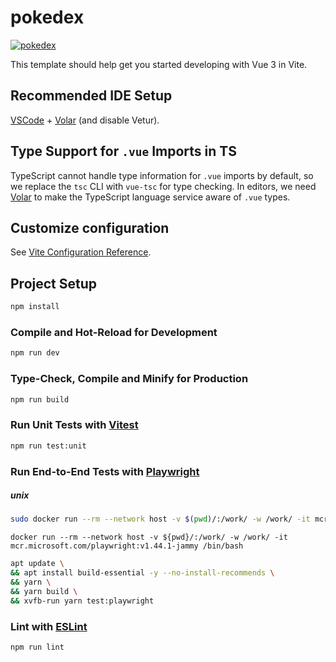 # pokedex

[![pokedex](https://github.com/tcreator-proj/pokedex/actions/workflows/web.yml/badge.svg)](https://github.com/tcreator-proj/pokedex/actions/workflows/web.yml)

This template should help get you started developing with Vue 3 in Vite.

## Recommended IDE Setup

[VSCode](https://code.visualstudio.com/) + [Volar](https://marketplace.visualstudio.com/items?itemName=Vue.volar) (and disable Vetur).

## Type Support for `.vue` Imports in TS

TypeScript cannot handle type information for `.vue` imports by default, so we replace the `tsc` CLI with `vue-tsc` for type checking. In editors, we need [Volar](https://marketplace.visualstudio.com/items?itemName=Vue.volar) to make the TypeScript language service aware of `.vue` types.

## Customize configuration

See [Vite Configuration Reference](https://vitejs.dev/config/).

## Project Setup

```sh
npm install
```

### Compile and Hot-Reload for Development

```sh
npm run dev
```

### Type-Check, Compile and Minify for Production

```sh
npm run build
```

### Run Unit Tests with [Vitest](https://vitest.dev/)

```sh
npm run test:unit
```

### Run End-to-End Tests with [Playwright](https://playwright.dev)

##### unix
```bash
sudo docker run --rm --network host -v $(pwd)/:/work/ -w /work/ -it mcr.microsoft.com/playwright:v1.44.1-jammy /bin/bash
```

```shell
docker run --rm --network host -v ${pwd}/:/work/ -w /work/ -it mcr.microsoft.com/playwright:v1.44.1-jammy /bin/bash
```

```bash
apt update \
&& apt install build-essential -y --no-install-recommends \
&& yarn \
&& yarn build \
&& xvfb-run yarn test:playwright 
```
### Lint with [ESLint](https://eslint.org/)

```sh
npm run lint
```
